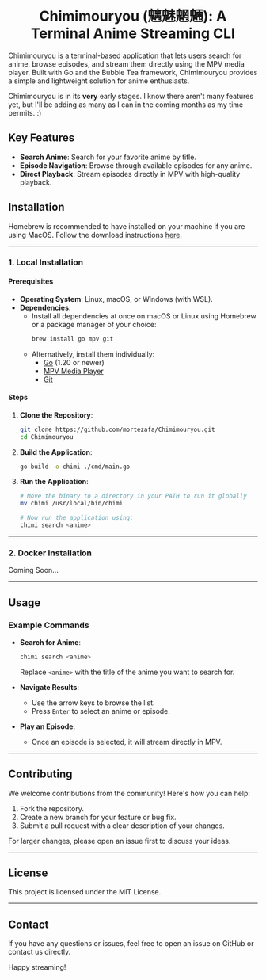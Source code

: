 <h1 style="text-align: center;">Chimimouryou (魑魅魍魎): A Terminal Anime Streaming CLI</h1>


Chimimouryou is a terminal-based application that lets users search for anime, browse episodes, and stream them directly
using the MPV media player. Built with Go and the Bubble Tea framework, Chimimouryou provides a simple and lightweight
solution for anime enthusiasts. 

Chimimouryou is in its **very** early stages. I know there aren't many features yet, but I'll be adding as many as I can in
the coming months as my time permits. :)

## Key Features

- **Search Anime**: Search for your favorite anime by title.
- **Episode Navigation**: Browse through available episodes for any anime.
- **Direct Playback**: Stream episodes directly in MPV with high-quality playback.

## Installation

Homebrew is recommended to have installed on your machine if you are
using MacOS. Follow the download instructions [here](https://brew.sh/).

---

### **1. Local Installation**

#### Prerequisites

- **Operating System**: Linux, macOS, or Windows (with WSL).
- **Dependencies**:
    - Install all dependencies at once on macOS or Linux using Homebrew or a package manager of your choice:
      ```bash
      brew install go mpv git
      ```
    - Alternatively, install them individually:
        - [Go](https://go.dev/dl/) (1.20 or newer)
        - [MPV Media Player](https://mpv.io/)
        - [Git](https://git-scm.com/)

#### Steps

1. **Clone the Repository**:

   ```bash
   git clone https://github.com/mortezafa/Chimimouryou.git
   cd Chimimouryou
   ```

2. **Build the Application**:

   ```bash
   go build -o chimi ./cmd/main.go
   ```

3. **Run the Application**:

   ```bash
   # Move the binary to a directory in your PATH to run it globally
   mv chimi /usr/local/bin/chimi

   # Now run the application using:
   chimi search <anime>
   ```

---

### **2. Docker Installation**

Coming Soon...

---

## Usage

### Example Commands

- **Search for Anime**:

  ```bash
  chimi search <anime>
  ```

  Replace `<anime>` with the title of the anime you want to search for.

- **Navigate Results**:

    - Use the arrow keys to browse the list.
    - Press `Enter` to select an anime or episode.

- **Play an Episode**:

    - Once an episode is selected, it will stream directly in MPV.

---

## Contributing

We welcome contributions from the community! Here's how you can help:

1. Fork the repository.
2. Create a new branch for your feature or bug fix.
3. Submit a pull request with a clear description of your changes.

For larger changes, please open an issue first to discuss your ideas.

---

## License

This project is licensed under the MIT License. 

---

## Contact

If you have any questions or issues, feel free to open an issue on GitHub or contact us directly.

Happy streaming!

